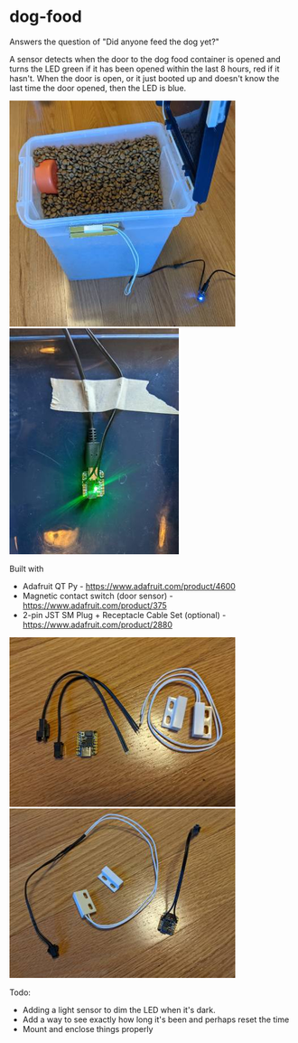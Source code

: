 # dog-food
Answers the question of "Did anyone feed the dog yet?"

A sensor detects when the door to the dog food container is opened and turns the LED green if it has been opened within the last 8 hours, red if it hasn't. When the door is open, or it just booted up and doesn't know the last time the door opened, then the LED is blue.

![open](pics/open.jpg) ![closed](pics/closed.jpg)

Built with
* Adafruit QT Py - https://www.adafruit.com/product/4600
* Magnetic contact switch (door sensor) - https://www.adafruit.com/product/375
* 2-pin JST SM Plug + Receptacle Cable Set (optional) -https://www.adafruit.com/product/2880

![parts](pics/parts.jpg) ![soldered](pics/soldered.jpg)

Todo:
* Adding a light sensor to dim the LED when it's dark.
* Add a way to see exactly how long it's been and perhaps reset the time
* Mount and enclose things properly
